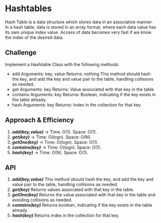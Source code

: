 # Hashtables

Hash Table is a data structure which stores data in an associative manner. In a hash table, data is stored in an array format, where each data value has its own unique index value. Access of data becomes very fast if we know the index of the desired data.

## Challenge

Implement a Hashtable Class with the following methods:
- add
    Arguments: key, value
    Returns: nothing
    This method should hash the key, and add the key and value pair to the table, handling collisions as needed.
- get
    Arguments: key
    Returns: Value associated with that key in the table
- contains
    Arguments: key
    Returns: Boolean, indicating if the key exists in the table already.
- hash
    Arguments: key
    Returns: Index in the collection for that key
## Approach & Efficiency
1. ***add(key,value)*** ->     Time: O(1).
                               Space: O(1).
2. ***get(key)*** ->           Time: O(logn).
                               Space: O(N).
3. ***getOne(key)*** ->        Time: O(logn).
                               Space: O(1).
4. ***contains(key)*** ->      Time: O(logn).
                               Space: O(1).
5. ***hash(key)*** ->          Time: O(N).
                               Space: O(1).
## API
1. ***add(key,value)***
This method should hash the key, and add the key and value pair to the table, handling collisions as needed.
2. ***get(key)***
Returns values associated with that key in the table.
3. ***getOne(key)***
Returns the value associated with that key in the table and avoiding collisions as needed.
4. ***contains(key)***
Returns boolean, indicating if the key exists in the table already.
5. ***hash(key)***
Returns index in the collection for that key.